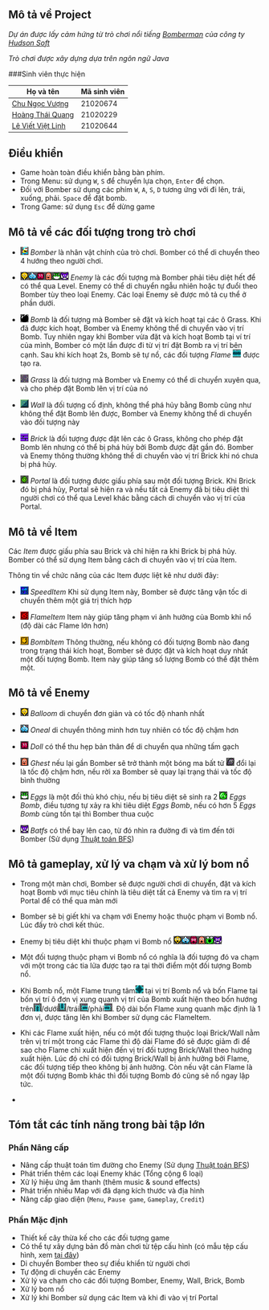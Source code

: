 ## Mô tả về Project
*Dự án được lấy cảm hứng từ trò chơi nổi tiếng [Bomberman](https://en.wikipedia.org/wiki/Bomberman) của công ty [Hudson Soft](https://en.wikipedia.org/wiki/Hudson_Soft)*

*Trò chơi được xây dựng dựa trên ngôn ngữ Java*

 ###Sinh viên thực hiện

 | Họ và tên     | Mã sinh viên |
 | ------------- | ------------ |
 | [Chu Ngọc Vượng](https://github.com/Iktomi921) | 21020674     |
 | [Hoàng Thái Quang](https://github.com/htq-uet)  | 21020229     |
 | [Lê Viết Việt Linh](https://github.com/anhbanlinhle) | 21020644     |

## Điều khiển
- Game hoàn toàn điều khiển bằng bàn phím.
- Trong Menu: sử dụng `W`, `S` để chuyển lựa chọn, `Enter` để chọn.
- Đối với Bomber sử dụng các phím `W`, `A`, `S`, `D` tương ứng với đi lên, trái, xuống, phải. `Space` để đặt bomb.
- Trong Game: sử dụng `Esc` để dừng game

## Mô tả về các đối tượng trong trò chơi


- ![](res/sprites/bomber.png) *Bomber* là nhân vật chính của trò chơi. Bomber có thể di chuyển theo 4 hướng theo người chơi.
- ![](res/sprites/balloom.png)![](res/sprites/oneal.png)![](res/sprites/doll.png)![](res/sprites/ghest.png)![](res/sprites/eggs.png)![](res/sprites/batfs.png) *Enemy* là các đối tượng mà Bomber phải tiêu diệt hết để có thể qua Level. Enemy có thể di chuyển ngẫu nhiên hoặc tự đuổi theo Bomber tùy theo loại Enemy. Các loại Enemy sẽ được mô tả cụ thể ở phần dưới.
- ![](res/sprites/bomb.png) *Bomb* là đối tượng mà Bomber sẽ đặt và kích hoạt tại các ô Grass. Khi đã được kích hoạt, Bomber và Enemy không thể di chuyển vào vị trí Bomb. Tuy nhiên ngay khi Bomber vừa đặt và kích hoạt Bomb tại ví trí của mình, Bomber có một lần được đi từ vị trí đặt Bomb ra vị trí bên cạnh. Sau khi kích hoạt 2s, Bomb sẽ tự nổ, các đối tượng *Flame* ![](res/sprites/flame.png) được tạo ra.


- ![](res/sprites/grass.png) *Grass* là đối tượng mà Bomber và Enemy có thể di chuyển xuyên qua, và cho phép đặt Bomb lên vị trí của nó
- ![](res/sprites/wall.png) *Wall* là đối tượng cố định, không thể phá hủy bằng Bomb cũng như không thể đặt Bomb lên được, Bomber và Enemy không thể di chuyển vào đối tượng này
- ![](res/sprites/brick.png) *Brick* là đối tượng được đặt lên các ô Grass, không cho phép đặt Bomb lên nhưng có thể bị phá hủy bởi Bomb được đặt gần đó. Bomber và Enemy thông thường không thể di chuyển vào vị trí Brick khi nó chưa bị phá hủy.


- ![](res/sprites/portal.png) *Portal* là đối tượng được giấu phía sau một đối tượng Brick. Khi Brick đó bị phá hủy, Portal sẽ hiện ra và nếu tất cả Enemy đã bị tiêu diệt thì người chơi có thể qua Level khác bằng cách di chuyển vào vị trí của Portal.

## Mô tả về Item
Các *Item* được giấu phía sau Brick và chỉ hiện ra khi Brick bị phá hủy. Bomber có thể sử dụng Item bằng cách di chuyển vào vị trí của Item. 

Thông tin về chức năng của các Item được liệt kê như dưới đây:
- ![](res/sprites/powerup_speed.png) *SpeedItem* Khi sử dụng Item này, Bomber sẽ được tăng vận tốc di chuyển thêm một giá trị thích hợp

- ![](res/sprites/powerup_flame.png) *FlameItem* Item này giúp tăng phạm vi ảnh hưởng của Bomb khi nổ (độ dài các Flame lớn hơn)

- ![](res/sprites/powerup_bomb.png) *BombItem* Thông thường, nếu không có đối tượng Bomb nào đang trong trạng thái kích hoạt, Bomber sẽ được đặt và kích hoạt duy nhất một đối tượng Bomb. Item này giúp tăng số lượng Bomb có thể đặt thêm một.

## Mô tả về Enemy
- ![](res/sprites/balloom.png) *Balloom* di chuyển đơn giản và có tốc độ nhanh nhất 

- ![](res/sprites/oneal.png) *Oneal* di chuyển thông minh hơn tuy nhiên có tốc độ chậm hơn

- ![](res/sprites/doll.png) *Doll* có thể thu hẹp bản thân để di chuyển qua những tấm gạch

- ![](res/sprites/ghest.png) *Ghest* nếu lại gần Bomber sẽ trở thành một bóng ma bất tử ![](res/sprites/ghest_gone.png) đổi lại là tốc độ chậm hơn, nếu rời xa Bomber sẽ quay lại trạng thái và tốc độ bình thường 

- ![](res/sprites/eggs.png) *Eggs* là một đối thủ khó chịu, nếu bị tiêu diệt sẽ sinh ra 2 ![](res/sprites/eggsbomb.png) *Eggs Bomb*, điều tương tự xảy ra khi tiêu diệt *Eggs Bomb*, nếu có hơn 5 *Eggs Bomb* cùng tồn tại thì Bomber thua cuộc

- ![](res/sprites/batfs.png) *Batfs* có thể bay lên cao, từ đó nhìn ra đường đi và tìm đến tới Bomber (Sử dụng [Thuật toán BFS](https://en.wikipedia.org/wiki/Breadth-first_search))

## Mô tả gameplay, xử lý va chạm và xử lý bom nổ
- Trong một màn chơi, Bomber sẽ được người chơi di chuyển, đặt và kích hoạt Bomb với mục tiêu chính là tiêu diệt tất cả Enemy và tìm ra vị trí Portal để có thể qua màn mới
- Bomber sẽ bị giết khi va chạm với Enemy hoặc thuộc phạm vi Bomb nổ. Lúc đấy trò chơi kết thúc.
- Enemy bị tiêu diệt khi thuộc phạm vi Bomb nổ ![](res/sprites/balloom_dead.png)![](res/sprites/oneal_dead.png)![](res/sprites/doll_dead.png)![](res/sprites/ghest_dead.png)![](res/sprites/eggs_dead.png)![](res/sprites/batfs_dead.png)
- Một đối tượng thuộc phạm vi Bomb nổ có nghĩa là đối tượng đó va chạm với một trong các tia lửa được tạo ra tại thời điểm một đối tượng Bomb nổ.

- Khi Bomb nổ, một Flame trung tâm![](res/sprites/flame_center.png) tại vị trí Bomb nổ và bốn Flame tại bốn vị trí ô đơn vị xung quanh vị trí của Bomb xuất hiện theo bốn hướng trên![](res/sprites/flame_up.png)/dưới![](res/sprites/flame_down.png)/trái![](res/sprites/flame_left.png)/phải![](res/sprites/flame_right.png). Độ dài bốn Flame xung quanh mặc định là 1 đơn vị, được tăng lên khi Bomber sử dụng các FlameItem.
- Khi các Flame xuất hiện, nếu có một đối tượng thuộc loại Brick/Wall nằm trên vị trí một trong các Flame thì độ dài Flame đó sẽ được giảm đi để sao cho Flame chỉ xuất hiện đến vị trí đối tượng Brick/Wall theo hướng xuất hiện. Lúc đó chỉ có đối tượng Brick/Wall bị ảnh hưởng bởi Flame, các đối tượng tiếp theo không bị ảnh hưởng. Còn nếu vật cản Flame là một đối tượng Bomb khác thì đối tượng Bomb đó cũng sẽ nổ ngay lập tức.
- 
## Tóm tắt các tính năng trong bài tập lớn
### Phần Nâng cấp
- Nâng cấp thuật toán tìm đường cho Enemy (Sử dụng [Thuật toán BFS](https://en.wikipedia.org/wiki/Breadth-first_search))
- Phát triển thêm các loại Enemy khác (Tổng cộng 6 loại)
- Xử lý hiệu ứng âm thanh (thêm music & sound effects)
- Phát triển nhiều Map với đã dạng kích thước và địa hình
- Nâng cấp giao diện (`Menu`, `Pause game`, `Gameplay`, `Credit`)

 ### Phần Mặc định
- Thiết kế cây thừa kế cho các đối tượng game
- Có thể tự xây dựng bản đồ màn chơi từ tệp cấu hình (có mẫu tệp cấu hình, xem [tại đây](https://raw.githubusercontent.com/bqcuong/bomberman-starter/starter-2/res/levels/Level1.txt))
- Di chuyển Bomber theo sự điều khiển từ người chơi
- Tự động di chuyển các Enemy
- Xử lý va chạm cho các đối tượng Bomber, Enemy, Wall, Brick, Bomb
- Xử lý bom nổ
- Xử lý khi Bomber sử dụng các Item và khi đi vào vị trí Portal
